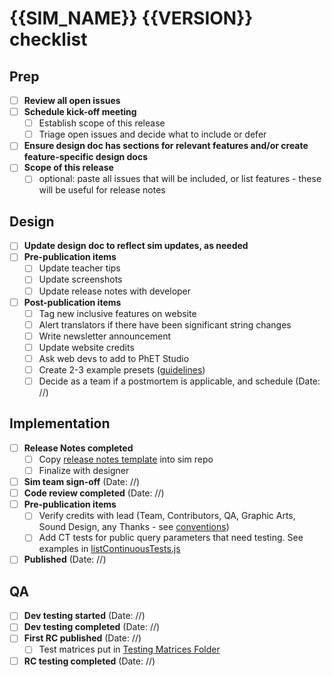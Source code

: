 # {{SIM_NAME}} {{VERSION}} checklist

## Prep
- [ ] **Review all open issues** 
- [ ] **Schedule kick-off meeting** 
  - [ ] Establish scope of this release 
  - [ ] Triage open issues and decide what to include or defer 
- [ ] **Ensure design doc has sections for relevant features and/or create feature-specific design docs**
- [ ] **Scope of this release**
  - [ ] optional: paste all issues that will be included, or list features - these will be useful for release notes

## Design

- [ ] **Update design doc to reflect sim updates, as needed** 
- [ ] **Pre-publication items**
  - [ ] Update teacher tips
  - [ ] Update screenshots
  - [ ] Update release notes with developer
- [ ] **Post-publication items**
  - [ ] Tag new inclusive features on website
  - [ ] Alert translators if there have been significant string changes
  - [ ] Write newsletter announcement
  - [ ] Update website credits
  - [ ] Ask web devs to add to PhET Studio
  - [ ] Create 2-3 example presets ([guidelines](https://docs.google.com/document/d/1gZmobd5h1VBZxjwT6ZuDhFIRWWQvQUKD_VgUDZW5-io/edit?tab=t.0))
  - [ ] Decide as a team if a postmortem is applicable, and schedule (Date: //)

## Implementation

- [ ] **Release Notes completed**
  - [ ] Copy [release notes template](https://github.com/phetsims/simula-rasa/blob/main/doc/release-notes.md) into sim repo
  - [ ] Finalize with designer
- [ ] **Sim team sign-off** (Date: //)
- [ ] **Code review completed** (Date: //)
- [ ] **Pre-publication items**
  - [ ] Verify credits with lead (Team, Contributors, QA, Graphic Arts, Sound Design, any Thanks -
    see [conventions](https://github.com/phetsims/joist/blob/main/js/CreditsNode.js))
  - [ ] Add CT tests for public query parameters that need testing. See examples
    in [listContinuousTests.js](https://github.com/phetsims/perennial/blob/main/js/listContinuousTests.js)
- [ ] **Published** (Date: //)

## QA

- [ ] **Dev testing started** (Date: //)
- [ ] **Dev testing completed** (Date: //)
- [ ] **First RC published** (Date: //)
  - [ ] Test matrices put
    in [Testing Matrices Folder](https://drive.google.com/drive/folders/0B6CMwxdP0NGYbW9fTGNCODdYVjQ)
- [ ] **RC testing completed** (Date: //)
